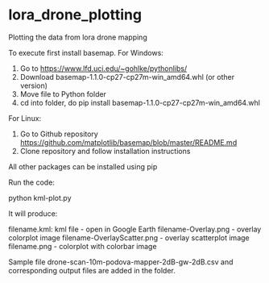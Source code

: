 # lora_drone_plotting
Plotting the data from lora drone mapping

To execute first install basemap. For Windows:

1. Go to https://www.lfd.uci.edu/~gohlke/pythonlibs/
2. Download basemap-1.1.0-cp27-cp27m-win_amd64.whl (or other version)
3. Move file to Python folder
4. cd into folder, do pip install basemap-1.1.0-cp27-cp27m-win_amd64.whl

For Linux:
1. Go to Github repository https://github.com/matplotlib/basemap/blob/master/README.md
2. Clone repository and follow installation instructions

All other packages can be installed using pip

Run the code:

python kml-plot.py <csv file name>

It will produce:

filename.kml: kml file - open in Google Earth
filename-Overlay.png - overlay colorplot image
filename-OverlayScatter.png - overlay scatterplot image
filename.png - colorplot with colorbar image

Sample file drone-scan-10m-podova-mapper-2dB-gw-2dB.csv and corresponding output files are added in the folder. 

